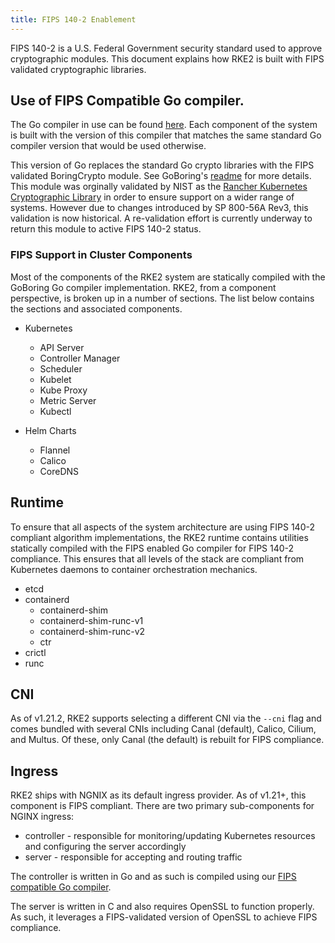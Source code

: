 ```yaml
---
title: FIPS 140-2 Enablement
---
```


FIPS 140-2 is a U.S. Federal Government security standard used to approve cryptographic modules. This document explains how RKE2 is built with FIPS validated cryptographic libraries.

## Use of FIPS Compatible Go compiler.

The Go compiler in use can be found [here](https://go.googlesource.com/go/+/dev.boringcrypto). Each component of the system is built with the version of this compiler that matches the same standard Go compiler version that would be used otherwise.

This version of Go replaces the standard Go crypto libraries with the FIPS validated BoringCrypto module. See GoBoring's [readme](https://github.com/golang/go/blob/dev.boringcrypto/README.boringcrypto.md) for more details. This module was orginally validated by NIST as the [Rancher Kubernetes Cryptographic Library](https://csrc.nist.gov/projects/cryptographic-module-validation-program/certificate/3836) in order to ensure support on a wider range of systems. However due to changes introduced by SP 800-56A Rev3, this validation is now historical. A re-validation effort is currently underway to return this module to active FIPS 140-2 status. 

### FIPS Support in Cluster Components

Most of the components of the RKE2 system are statically compiled with the GoBoring Go compiler implementation. RKE2, from a component perspective, is broken up in a number of sections. The list below contains the sections and associated components.

* Kubernetes
  * API Server
  * Controller Manager
  * Scheduler
  * Kubelet
  * Kube Proxy
  * Metric Server
  * Kubectl

* Helm Charts
  * Flannel
  * Calico
  * CoreDNS

## Runtime

To ensure that all aspects of the system architecture are using FIPS 140-2 compliant algorithm implementations, the RKE2 runtime contains utilities statically compiled with the FIPS enabled Go compiler for FIPS 140-2 compliance. This ensures that all levels of the stack are compliant from Kubernetes daemons to container orchestration mechanics.

* etcd
* containerd
  * containerd-shim
  * containerd-shim-runc-v1
  * containerd-shim-runc-v2
  * ctr
* crictl
* runc

## CNI

As of v1.21.2, RKE2 supports selecting a different CNI via the `--cni` flag and comes bundled with several CNIs including Canal (default), Calico, Cilium, and Multus. Of these, only Canal (the default) is rebuilt for FIPS compliance.

## Ingress

RKE2 ships with NGNIX as its default ingress provider. As of v1.21+, this component is FIPS compliant. There are two primary sub-components for NGINX ingress:

- controller - responsible for monitoring/updating Kubernetes resources and configuring the server accordingly
- server - responsible for accepting and routing traffic

The controller is written in Go and as such is compiled using our [FIPS compatible Go compiler](./fips_support.md#use-of-fips-compatible-go-compiler).

The server is written in C and also requires OpenSSL to function properly. As such, it leverages a FIPS-validated version of OpenSSL to achieve FIPS compliance.
